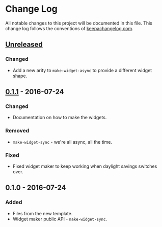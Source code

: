 # Change Log
All notable changes to this project will be documented in this file. This change log follows the conventions of [keepachangelog.com](http://keepachangelog.com/).

## [Unreleased]
### Changed
- Add a new arity to `make-widget-async` to provide a different widget shape.

## [0.1.1] - 2016-07-24
### Changed
- Documentation on how to make the widgets.

### Removed
- `make-widget-sync` - we're all async, all the time.

### Fixed
- Fixed widget maker to keep working when daylight savings switches over.

## 0.1.0 - 2016-07-24
### Added
- Files from the new template.
- Widget maker public API - `make-widget-sync`.

[Unreleased]: https://github.com/your-name/slimer-serial/compare/0.1.1...HEAD
[0.1.1]: https://github.com/your-name/slimer-serial/compare/0.1.0...0.1.1
